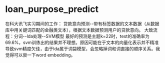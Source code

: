 # loan_purpose_predict
在科大讯飞实习期间的工作：
贷款意向预测--带有标签数据的文本数据（从数据库中用关键词匹配的金融类文本），根据文本数据预测用户的贷款意向。
大致流程：分词--lda处理--SVM模型
最好的预测是主题k=22时，test的准确率为69.6%，svm训练出的结果并不理想。原因可能在于文本的向量化表示并不精准导致svm精度欠佳，由于lda属于词袋模型，会忽略掉词和词直接的顺序关系。我觉得可以尝一下word embedding。
